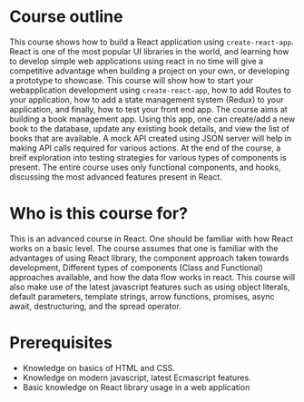 # Course outline

This course shows how to build a React application using `create-react-app`. React is one of the most popular UI libraries in the world, and learning how to develop simple web applications using react in no time will give a competitive advantage when building a project on your own, or developing a prototype to showcase. This course will show how to start your webapplication development using `create-react-app`, how to add Routes to your application, how  to add a state management system (Redux) to your application, and finally, how to test your front end app. The course aims at building a book management app. Using this app, one can create/add a new book to the database, update any existing book details, and view the list of books that are available. A mock API created using JSON server will help in making API calls required for various actions. At the end of the course, a breif exploration into testing strategies for various types of components is present. The entire course uses only functional components, and hooks, discussing the most advanced features present in React.

# Who is this course for?

This is an advanced course in React. One should be familiar with how React works on a basic level. The course assumes that one is familiar with the advantages of using React library, the component approach taken towards development, Different types of components (Class and Functional) approaches available, and how the data flow works in react. This course will also make use of the latest javascript features such as using object literals, default parameters, template strings, arrow functions, promises, async await, destructuring, and the spread operator.

# Prerequisites

- Knowledge on basics of HTML and CSS.
- Knowledge on modern javascript, latest Ecmascript features.
- Basic knowledge on React library usage in a web application
